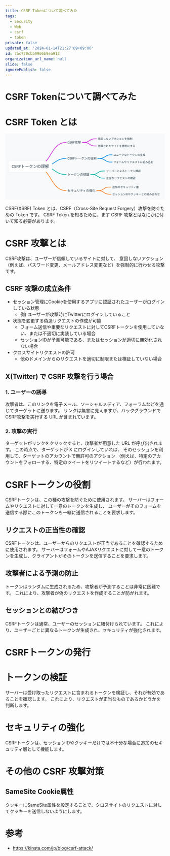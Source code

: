 ```yaml
---
title: CSRF Tokenについて調べてみた
tags:
  - Security
  - Web
  - csrf
  - token
private: false
updated_at: '2024-01-14T21:27:09+09:00'
id: 7ac720cbb9966b9ea912
organization_url_name: null
slide: false
ignorePublish: false
---
```

# CSRF Tokenについて調べてみた

# CSRF Token とは

![01_mind-map.png](https://github.com/semba-yui/qiita-content/blob/main/image/002_looked-into-csrf/01_mind-map.png?raw=trueg)

CSRF(XSRF) Token とは、CSRF（Cross-Site Request Forgery）攻撃を防ぐための Token です。
CSRF Token を知るために、まず CSRF 攻撃とはなにかに付いて知る必要があります。

# CSRF 攻撃とは

CSRF攻撃は、ユーザーが信頼しているサイトに対して、
意図しないアクション（例えば、パスワード変更、メールアドレス変更など）を強制的に行わせる攻撃です。

## CSRF 攻撃の成立条件

- セッション管理にCookieを使用するアプリに認証されたユーザーがログインしている状態
  - 例) ユーザーが攻撃時にTwitterにログインしていること
- 状態を変更する偽造リクエストの作成が可能
  - フォーム送信や重要なリクエストに対してCSRFトークンを使用していない、または不適切に実装している場合
  - セッションIDが予測可能である、またはセッションが適切に無効化されない場合
- クロスサイトリクエストの許可
  - 他のドメインからのリクエストを適切に制限または検証していない場合

## X(Twitter) で CSRF 攻撃を行う場合

### 1. ユーザーの誘導

攻撃者は、このリンクを電子メール、ソーシャルメディア、フォーラムなどを通じてターゲットに送ります。
リンクは無害に見えますが、バックグラウンドでCSRF攻撃を実行する URL が含まれています。

### 2. 攻撃の実行

ターゲットがリンクをクリックすると、攻撃者が用意した URL が呼び出されます。
この時点で、ターゲットが X にログインしていれば、
そのセッションを利用して、ターゲットのアカウントで無許可のアクション
（例えば、特定のアカウントをフォローする、特定のツイートをリツイートするなど）が行われます。

# CSRFトークンの役割

CSRFトークンは、この種の攻撃を防ぐために使用されます。
サーバーはフォームやリクエストに対して一意のトークンを生成し、
ユーザーがそのフォームを送信する際にこのトークンも一緒に送信されることを要求します。

## リクエストの正当性の確認

CSRFトークンは、ユーザーからのリクエストが正当であることを確認するために使用されます。
サーバーはフォームやAJAXリクエストに対して一意のトークンを生成し、クライアントがそのトークンを送信することを要求します。

## 攻撃者による予測の防止

トークンはランダムに生成されるため、攻撃者が予測することは非常に困難です。
これにより、攻撃者が偽のリクエストを作成することが防がれます。

## セッションとの結びつき

CSRFトークンは通常、ユーザーのセッションに紐付けられています。
これにより、ユーザーごとに異なるトークンが生成され、セキュリティが強化されます。

# CSRFトークンの発行

# トークンの検証
サーバーは受け取ったリクエストに含まれるトークンを検証し、それが有効であることを確認します。
これにより、リクエストが正当なものであるかどうかを判断します。

# セキュリティの強化

CSRFトークンは、セッションIDやクッキーだけでは不十分な場合に追加のセキュリティ層として機能します。

# その他の CSRF 攻撃対策

## SameSite Cookie属性

クッキーにSameSite属性を設定することで、クロスサイトのリクエストに対してクッキーを送信しないようにします。


# 参考

- https://kinsta.com/jp/blog/csrf-attack/